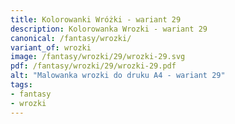```yaml
---
title: Kolorowanki Wróżki - wariant 29
description: Kolorowanka Wrozki - wariant 29
canonical: /fantasy/wrozki/
variant_of: wrozki
image: /fantasy/wrozki/29/wrozki-29.svg
pdf: /fantasy/wrozki/29/wrozki-29.pdf
alt: "Malowanka wrozki do druku A4 - wariant 29"
tags:
- fantasy
- wrozki
---
```

